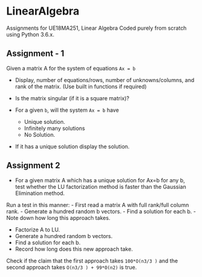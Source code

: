 # LinearAlgebra
Assignments for UE18MA251, Linear Algebra
Coded purely from scratch using Python 3.6.x. 

## Assignment - 1
Given a matrix A for the system of equations `Ax = b`
- Display, number of equations/rows, number of unknowns/columns, and rank of the matrix. (Use built in functions if required)
- Is the matrix singular (if it is a square matrix)?
- For a given `b`, will the system `Ax = b` have
  - Unique solution.
  - Infinitely many solutions
  - No Solution.

- If it has a unique solution display the solution.

## Assignment 2
- For a given matrix A which has a unique solution for Ax=b for any b,  
  test whether the LU factorization method is faster than the Gaussian Elimination method.

Run a test in this manner:
    -   First read a matrix A with full rank/full column rank.
    -   Generate a hundred random b vectors.
    -   Find a solution for each b.
    -   Note down how long this approach takes.

-   Factorize A to LU.
-   Generate a hundred random b vectors.
-   Find a solution for each b.
-   Record how long does this new approach take.

Check if the claim that the first approach takes `100*O(n3/3 )` and the second approach takes `O(n3/3 ) + 99*O(n2)` is true.
